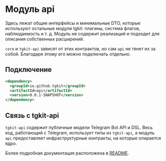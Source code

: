 # Модуль api

Здесь лежат общие интерфейсы и минимальные DTO, которые используют остальные
модули tgkit: плагины, система флагов, наблюдаемость и т. д. Модуль не содержит
реализаций и подходит для описания собственных расширений.

`core` и `tgkit-api` зависят от этих контрактов, но сам `api` не тянет их за
собой. Благодаря этому его можно подключать отдельно.

## Подключение

```xml
<dependency>
  <groupId>io.github.tgkit</groupId>
  <artifactId>api</artifactId>
  <version>0.0.1-SNAPSHOT</version>
</dependency>
```

## Связь с tgkit-api

`tgkit-api` содержит публичные модели Telegram Bot API и DSL. Весь код,
работающий с Telegram, использует типы из `tgkit-api`, а модуль `api`
предоставляет инфраструктурные контракты, на которые опирается ядро.

Более подробная документация расположена в [README](../README.md).
